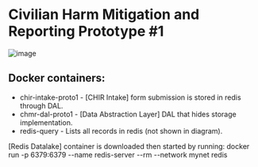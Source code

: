 # Civilian Harm Mitigation and Reporting Prototype #1

![image](https://github.com/user-attachments/assets/5f988969-d9d8-4cd3-b4f3-116a290fbe03)

## Docker containers:

- chir-intake-proto1  - [CHIR Intake] form submission is stored in redis through DAL.
- chmr-dal-proto1     - [Data Abstraction Layer] DAL that hides storage implementation.
- redis-query         - Lists all records in redis (not shown in diagram).

[Redis Datalake] container is downloaded then started by running:
  docker run -p 6379:6379 --name redis-server --rm --network mynet redis
